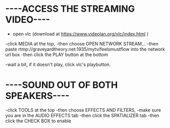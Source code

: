 # ----ACCESS THE STREAMING VIDEO----
- open vlc (download at https://www.videolan.org/vlc/index.html )

-click MEDIA at the top, 
-then choose OPEN NETWORK STREAM... 
-then paste rtmp://graveyardtheory.net:1935/mytv/feelsmustflow into the network url box
-then click the PLAY button at the bottom

-wait a bit, if it doesn't play, click vlc's playbutton.

# ----SOUND OUT OF BOTH SPEAKERS----
-click TOOLS at the top
-then choose EFFECTS AND FILTERS,
-make sure you are in the AUDIO EFFECTS tab
-then click the SPATIALIZER tab
-then click the CHECK BOX to enable

